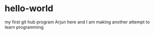# hello-world
my first git hub program
Arjun here and I am making another attempt to learn programming
